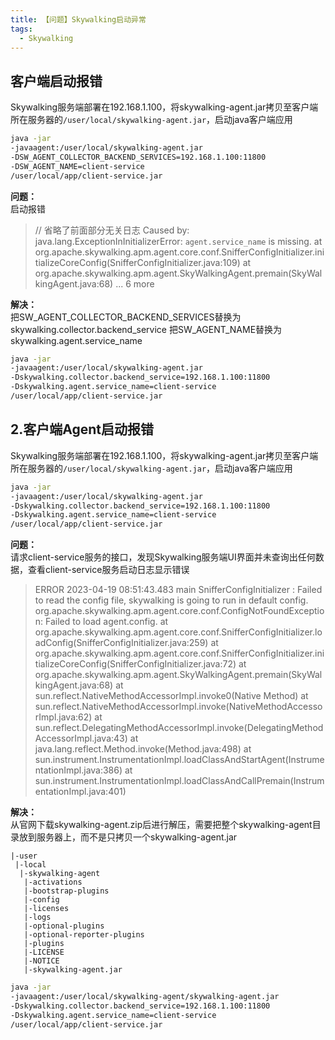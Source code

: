 ```yaml
---
title: 【问题】Skywalking启动异常
tags:
  - Skywalking
---
```


## 客户端启动报错
Skywalking服务端部署在192.168.1.100，将skywalking-agent.jar拷贝至客户端所在服务器的`/user/local/skywalking-agent.jar`，启动java客户端应用
```sh
java -jar 
-javaagent:/user/local/skywalking-agent.jar 
-DSW_AGENT_COLLECTOR_BACKEND_SERVICES=192.168.1.100:11800 
-DSW_AGENT_NAME=client-service 
/user/local/app/client-service.jar
```

**问题：**  
启动报错
> // 省略了前面部分无关日志
> Caused by: java.lang.ExceptionInInitializerError: `agent.service_name` is missing.
>        at org.apache.skywalking.apm.agent.core.conf.SnifferConfigInitializer.initializeCoreConfig(SnifferConfigInitializer.java:109)
>        at org.apache.skywalking.apm.agent.SkyWalkingAgent.premain(SkyWalkingAgent.java:68)
>        ... 6 more

**解决：**  
把SW_AGENT_COLLECTOR_BACKEND_SERVICES替换为skywalking.collector.backend_service
把SW_AGENT_NAME替换为skywalking.agent.service_name
```sh
java -jar 
-javaagent:/user/local/skywalking-agent.jar 
-Dskywalking.collector.backend_service=192.168.1.100:11800 
-Dskywalking.agent.service_name=client-service 
/user/local/app/client-service.jar
```

## 2.客户端Agent启动报错
Skywalking服务端部署在192.168.1.100，将skywalking-agent.jar拷贝至客户端所在服务器的`/user/local/skywalking-agent.jar`，启动java客户端应用
```sh
java -jar 
-javaagent:/user/local/skywalking-agent.jar 
-Dskywalking.collector.backend_service=192.168.1.100:11800 
-Dskywalking.agent.service_name=client-service 
/user/local/app/client-service.jar
```

**问题：**  
请求client-service服务的接口，发现Skywalking服务端UI界面并未查询出任何数据，查看client-service服务启动日志显示错误
> ERROR 2023-04-19 08:51:43.483 main SnifferConfigInitializer : Failed to read the config file, skywalking is going to run in default config. 
> org.apache.skywalking.apm.agent.core.conf.ConfigNotFoundException: Failed to load agent.config.
>         at org.apache.skywalking.apm.agent.core.conf.SnifferConfigInitializer.loadConfig(SnifferConfigInitializer.java:259)
>         at org.apache.skywalking.apm.agent.core.conf.SnifferConfigInitializer.initializeCoreConfig(SnifferConfigInitializer.java:72)
>         at org.apache.skywalking.apm.agent.SkyWalkingAgent.premain(SkyWalkingAgent.java:68)
>         at sun.reflect.NativeMethodAccessorImpl.invoke0(Native Method)
>         at sun.reflect.NativeMethodAccessorImpl.invoke(NativeMethodAccessorImpl.java:62)
>         at sun.reflect.DelegatingMethodAccessorImpl.invoke(DelegatingMethodAccessorImpl.java:43)
>         at java.lang.reflect.Method.invoke(Method.java:498)
>         at sun.instrument.InstrumentationImpl.loadClassAndStartAgent(InstrumentationImpl.java:386)
>         at sun.instrument.InstrumentationImpl.loadClassAndCallPremain(InstrumentationImpl.java:401)

**解决：**  
从官网下载skywalking-agent.zip后进行解压，需要把整个skywalking-agent目录放到服务器上，而不是只拷贝一个skywalking-agent.jar
```text
|-user
 |-local
  |-skywalking-agent
   |-activations
   |-bootstrap-plugins
   |-config
   |-licenses
   |-logs
   |-optional-plugins
   |-optional-reporter-plugins
   |-plugins
   |-LICENSE
   |-NOTICE
   |-skywalking-agent.jar
```
```sh
java -jar 
-javaagent:/user/local/skywalking-agent/skywalking-agent.jar 
-Dskywalking.collector.backend_service=192.168.1.100:11800 
-Dskywalking.agent.service_name=client-service 
/user/local/app/client-service.jar
```